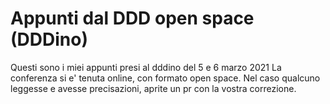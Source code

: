 # Appunti dal DDD open space (DDDino)

Questi sono i miei appunti presi al dddino del 5 e 6 marzo 2021
La conferenza si e' tenuta online, con formato open space.
Nel caso qualcuno leggesse e avesse precisazioni, aprite un pr con
la vostra correzione.
